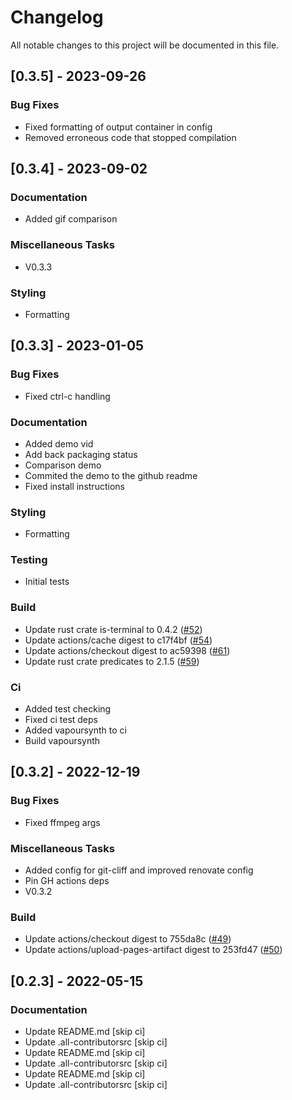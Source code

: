 # Changelog

All notable changes to this project will be documented in this file.

## [0.3.5] - 2023-09-26

### Bug Fixes

- Fixed formatting of output container in config
- Removed erroneous code that stopped compilation

## [0.3.4] - 2023-09-02

### Documentation

- Added gif comparison

### Miscellaneous Tasks

- V0.3.3

### Styling

- Formatting

## [0.3.3] - 2023-01-05

### Bug Fixes

- Fixed ctrl-c handling

### Documentation

- Added demo vid
- Add back packaging status
- Comparison demo
- Commited the demo to the github readme
- Fixed install instructions

### Styling

- Formatting

### Testing

- Initial tests

### Build

- Update rust crate is-terminal to 0.4.2 ([#52](https://github.com/orhun/git-cliff/issues/52))
- Update actions/cache digest to c17f4bf ([#54](https://github.com/orhun/git-cliff/issues/54))
- Update actions/checkout digest to ac59398 ([#61](https://github.com/orhun/git-cliff/issues/61))
- Update rust crate predicates to 2.1.5 ([#59](https://github.com/orhun/git-cliff/issues/59))

### Ci

- Added test checking
- Fixed ci test deps
- Added vapoursynth to ci
- Build vapoursynth

## [0.3.2] - 2022-12-19

### Bug Fixes

- Fixed ffmpeg args

### Miscellaneous Tasks

- Added config for git-cliff and improved renovate config
- Pin GH actions deps
- V0.3.2

### Build

- Update actions/checkout digest to 755da8c ([#49](https://github.com/orhun/git-cliff/issues/49))
- Update actions/upload-pages-artifact digest to 253fd47 ([#50](https://github.com/orhun/git-cliff/issues/50))

## [0.2.3] - 2022-05-15

### Documentation

- Update README.md [skip ci]
- Update .all-contributorsrc [skip ci]
- Update README.md [skip ci]
- Update .all-contributorsrc [skip ci]
- Update README.md [skip ci]
- Update .all-contributorsrc [skip ci]

<!-- generated by git-cliff -->
